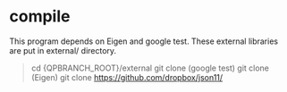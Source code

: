 # compile
This program depends on Eigen and google test.
These external libraries are put in external/ directory.

> cd {QPBRANCH_ROOT}/external
> git clone (google test)
> git clone (Eigen)
> git clone https://github.com/dropbox/json11/

